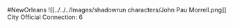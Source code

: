 #NewOrleans 
![[../../../Images/shadowrun characters/John Pau Morrell.png]]
City Official
Connection: 6